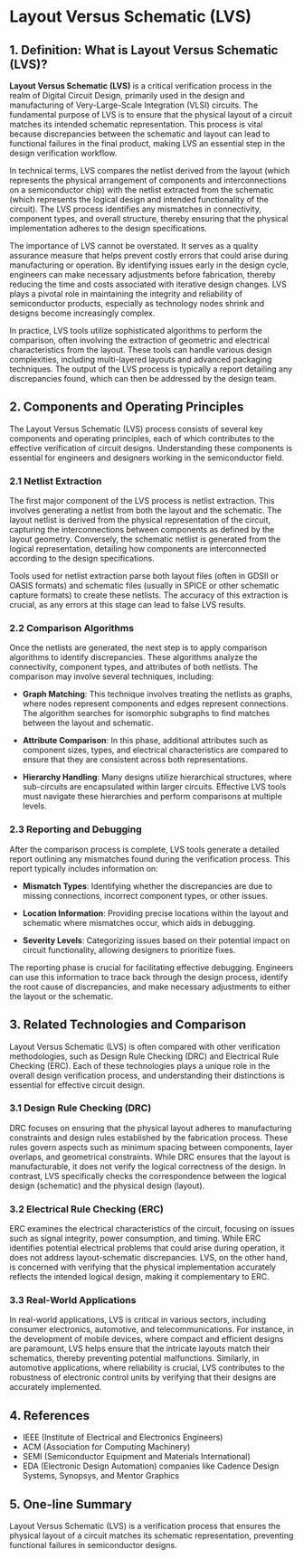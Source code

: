 # Layout Versus Schematic (LVS)

## 1. Definition: What is **Layout Versus Schematic (LVS)**?

**Layout Versus Schematic (LVS)** is a critical verification process in the realm of Digital Circuit Design, primarily used in the design and manufacturing of Very-Large-Scale Integration (VLSI) circuits. The fundamental purpose of LVS is to ensure that the physical layout of a circuit matches its intended schematic representation. This process is vital because discrepancies between the schematic and layout can lead to functional failures in the final product, making LVS an essential step in the design verification workflow.

In technical terms, LVS compares the netlist derived from the layout (which represents the physical arrangement of components and interconnections on a semiconductor chip) with the netlist extracted from the schematic (which represents the logical design and intended functionality of the circuit). The LVS process identifies any mismatches in connectivity, component types, and overall structure, thereby ensuring that the physical implementation adheres to the design specifications.

The importance of LVS cannot be overstated. It serves as a quality assurance measure that helps prevent costly errors that could arise during manufacturing or operation. By identifying issues early in the design cycle, engineers can make necessary adjustments before fabrication, thereby reducing the time and costs associated with iterative design changes. LVS plays a pivotal role in maintaining the integrity and reliability of semiconductor products, especially as technology nodes shrink and designs become increasingly complex.

In practice, LVS tools utilize sophisticated algorithms to perform the comparison, often involving the extraction of geometric and electrical characteristics from the layout. These tools can handle various design complexities, including multi-layered layouts and advanced packaging techniques. The output of the LVS process is typically a report detailing any discrepancies found, which can then be addressed by the design team.

## 2. Components and Operating Principles

The Layout Versus Schematic (LVS) process consists of several key components and operating principles, each of which contributes to the effective verification of circuit designs. Understanding these components is essential for engineers and designers working in the semiconductor field.

### 2.1 Netlist Extraction

The first major component of the LVS process is netlist extraction. This involves generating a netlist from both the layout and the schematic. The layout netlist is derived from the physical representation of the circuit, capturing the interconnections between components as defined by the layout geometry. Conversely, the schematic netlist is generated from the logical representation, detailing how components are interconnected according to the design specifications.

Tools used for netlist extraction parse both layout files (often in GDSII or OASIS formats) and schematic files (usually in SPICE or other schematic capture formats) to create these netlists. The accuracy of this extraction is crucial, as any errors at this stage can lead to false LVS results.

### 2.2 Comparison Algorithms

Once the netlists are generated, the next step is to apply comparison algorithms to identify discrepancies. These algorithms analyze the connectivity, component types, and attributes of both netlists. The comparison may involve several techniques, including:

- **Graph Matching**: This technique involves treating the netlists as graphs, where nodes represent components and edges represent connections. The algorithm searches for isomorphic subgraphs to find matches between the layout and schematic.

- **Attribute Comparison**: In this phase, additional attributes such as component sizes, types, and electrical characteristics are compared to ensure that they are consistent across both representations.

- **Hierarchy Handling**: Many designs utilize hierarchical structures, where sub-circuits are encapsulated within larger circuits. Effective LVS tools must navigate these hierarchies and perform comparisons at multiple levels.

### 2.3 Reporting and Debugging

After the comparison process is complete, LVS tools generate a detailed report outlining any mismatches found during the verification process. This report typically includes information on:

- **Mismatch Types**: Identifying whether the discrepancies are due to missing connections, incorrect component types, or other issues.

- **Location Information**: Providing precise locations within the layout and schematic where mismatches occur, which aids in debugging.

- **Severity Levels**: Categorizing issues based on their potential impact on circuit functionality, allowing designers to prioritize fixes.

The reporting phase is crucial for facilitating effective debugging. Engineers can use this information to trace back through the design process, identify the root cause of discrepancies, and make necessary adjustments to either the layout or the schematic.

## 3. Related Technologies and Comparison

Layout Versus Schematic (LVS) is often compared with other verification methodologies, such as Design Rule Checking (DRC) and Electrical Rule Checking (ERC). Each of these technologies plays a unique role in the overall design verification process, and understanding their distinctions is essential for effective circuit design.

### 3.1 Design Rule Checking (DRC)

DRC focuses on ensuring that the physical layout adheres to manufacturing constraints and design rules established by the fabrication process. These rules govern aspects such as minimum spacing between components, layer overlaps, and geometrical constraints. While DRC ensures that the layout is manufacturable, it does not verify the logical correctness of the design. In contrast, LVS specifically checks the correspondence between the logical design (schematic) and the physical design (layout). 

### 3.2 Electrical Rule Checking (ERC)

ERC examines the electrical characteristics of the circuit, focusing on issues such as signal integrity, power consumption, and timing. While ERC identifies potential electrical problems that could arise during operation, it does not address layout-schematic discrepancies. LVS, on the other hand, is concerned with verifying that the physical implementation accurately reflects the intended logical design, making it complementary to ERC.

### 3.3 Real-World Applications

In real-world applications, LVS is critical in various sectors, including consumer electronics, automotive, and telecommunications. For instance, in the development of mobile devices, where compact and efficient designs are paramount, LVS helps ensure that the intricate layouts match their schematics, thereby preventing potential malfunctions. Similarly, in automotive applications, where reliability is crucial, LVS contributes to the robustness of electronic control units by verifying that their designs are accurately implemented.

## 4. References

- IEEE (Institute of Electrical and Electronics Engineers)
- ACM (Association for Computing Machinery)
- SEMI (Semiconductor Equipment and Materials International)
- EDA (Electronic Design Automation) companies like Cadence Design Systems, Synopsys, and Mentor Graphics

## 5. One-line Summary

Layout Versus Schematic (LVS) is a verification process that ensures the physical layout of a circuit matches its schematic representation, preventing functional failures in semiconductor designs.